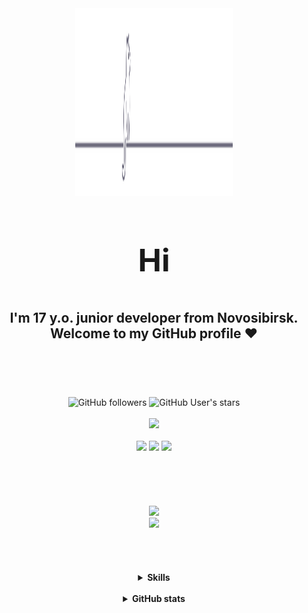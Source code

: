 
<div align="center">
    <img src="gray0_ctp_on_line.svg" width="50%" height="300vh"></img>
    <h3 align="center" style="text-decoration: none; font-size: 50px;">Hi</h1>
    <h3 align="center" style="text-decoration: none; font-size: 21px;">I'm 17 y.o. junior developer from Novosibirsk. Welcome to my GitHub profile ❤ </h3>
    <br><br><br><br>
</div>

<div align="center">
	<img alt="GitHub followers" src="https://img.shields.io/github/followers/Nighty3098?style=for-the-badge&color=dbb6ed&logoColor=85e185&labelColor=1c1c29" />
    <img alt="GitHub User's stars" src="https://img.shields.io/github/stars/Nighty3098?style=for-the-badge&logo=apachespark&color=eed49f&logoColor=D9E0EE&labelColor=1c1c29" />
    <br><br>
    <a href="https://discord.gg/6xEc5WFK"><img src="https://img.shields.io/discord/1238858182403559505.svg?label=Discord&logo=Discord&style=for-the-badge&color=f5a7a0&logoColor=FFFFFF&labelColor=1c1c29"  /></a>
    <br><br>
    <a href="https://t.me/Night3098" target="blank"><img src="https://img.shields.io/badge/Telegram-7dc4e4?style=for-the-badge&logo=telegram&logoColor=black" /></a>
    <a href="mailto:night3098game@gmail.com" target="blank"><img src="https://img.shields.io/badge/Gmail-f5a7a0?style=for-the-badge&logo=gmail&logoColor=black" /></a>
    <a href="https://www.reddit.com/user/Night3098" target="blank"><img src="https://img.shields.io/badge/Reddit-f5a7a0?style=for-the-badge&logo=reddit&logoColor=black" /></a>
    <br><br><br><br>
</div>
<br>
<br>
<div id="header" align="center">
    <a href="https://discord.com/users/924996294378917938"><img src="https://lanyard-profile-readme.vercel.app/api/924996294378917938?bg=a6e0b8&theme=light&borderRadius=30px&idleMessage=I%20Love%20Anime%20(%20づ◕‿◕%20)づ" width="50%"/></a>
    <br>
    <a href="https://Nighty3098.github.io/" target="blank"><img class="round" src="https://img.shields.io/badge/My Portfolio-%23a6e0b8.svg?style=for-the-badge&logo=git&logoColor=black" width="20%"/></a>
    <br><br><br><br>
</div>
<br>
<details>
    <summary align="center"><b>Skills</b></summary>
        <h3 align="center"></h3>
        <br>
        <div class="languages" align="center">
	    <img src="https://skillicons.dev/icons?i=python,c,cpp,markdown,bash,css,html"/>
        </div>
        <h3 align="center"></h3>
        <div class="tools" align="center">
            <img src="https://skillicons.dev/icons?i=neovim,vscode,cmake,sqlite,qt,git,linux"/>
        </div>
</details>
<br>

<details>
    <summary align="center"><b>GitHub stats</b></summary>
    <div class="one" align="center">
	<br>
	<br>
    <img align="center" class="round" src="https://github-readme-stats-git-masterrstaa-rickstaa.vercel.app/api/?username=Nighty3098&show_icons=true&locale=en&hide_border=true&no-frame=false&theme=transparent" width="60%"/>
    <br>
    <img align="center" class="round" src="https://github-readme-stats-git-masterrstaa-rickstaa.vercel.app/api/top-langs/?username=Nighty3098&show_icons=true&locale=en&no-frame=true&layout=compact&hide_border=true&theme=transparent" width="45%"/>
    </div>
</details>
<br>
